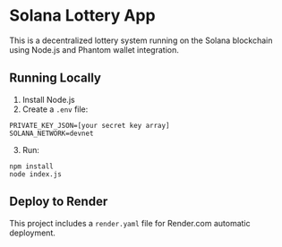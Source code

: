 # Solana Lottery App

This is a decentralized lottery system running on the Solana blockchain using Node.js and Phantom wallet integration.

## Running Locally

1. Install Node.js
2. Create a `.env` file:
```
PRIVATE_KEY_JSON=[your secret key array]
SOLANA_NETWORK=devnet
```
3. Run:
```
npm install
node index.js
```

## Deploy to Render

This project includes a `render.yaml` file for Render.com automatic deployment.
